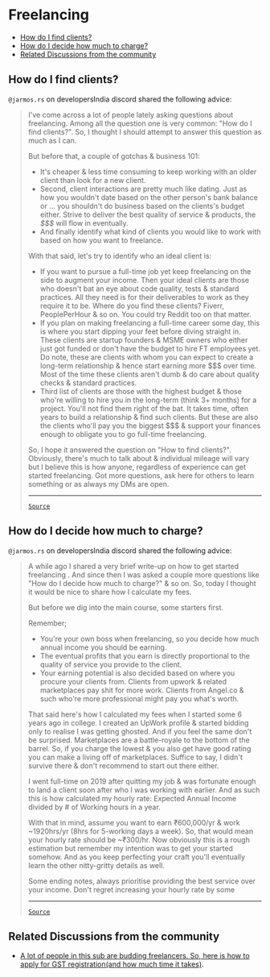 <!-- omit from toc -->
# Freelancing

- [How do I find clients?](#how-do-i-find-clients)
- [How do I decide how much to charge?](#how-do-i-decide-how-much-to-charge)
- [Related Discussions from the community](#related-discussions-from-the-community)

## How do I find clients?

`@jarmos.rs` on developersIndia discord shared the following advice:

<blockquote>

I've come across a lot of people lately asking questions about freelancing. Among all the question one is very common: "How do I find clients?". So, I thought I should attempt to answer this question as much as I can.

But before that, a couple of gotchas & business 101:

- It's cheaper & less time consuming to keep working with an older client than look for a new client.
- Second, client interactions are pretty much like dating. Just as how you wouldn't date based on the other person's bank balance or ...  you shouldn't do business based on the clients's budget either. Strive to deliver the best quality of service & products, the _$$$_ will flow in eventually.
- And finally identify what kind of clients you would like to work with based on how you want to freelance.

With that said, let's try to identify who an ideal client is:

- If you want to pursue a full-time job yet keep freelancing on the side to augment your income. Then your ideal clients are those who doesn't bat an eye about code quality, tests & standard practices. All they need is for their deliverables to work as they require it to be. Where do you find these clients? Fiverr, PeoplePerHour & so on. You could try Reddit too on that matter.
- If you plan on making freelancing a full-time career some day, this is where you start dipping your feet before diving straight in. These clients are startup founders & MSME owners who either just got funded or don't have the budget to hire FT employees yet. Do note, these are clients with whom you can expect to create a long-term relationship & hence start earning more $$$ over time. Most of the time these clients aren't dumb & do care about quality checks & standard practices.
- Third list of clients are those with the highest budget & those who're willing to hire you in the long-term (think 3+ months) for a project. You'll not find them right of the bat. It takes time, often years to build a relationship & find such clients. But these are also the clients who'll pay you the biggest $$$ & support your finances enough to obligate you to go full-time freelancing.

So, I hope it answered the question on "How to find clients?". Obviously, there's much to talk about & individual mileage will vary but I believe this is how anyone, regardless of experience can get started freelancing. Got more questions, ask here for others to learn something or as always my DMs are open.

---
[`Source`](https://discord.com/channels/669880381649977354/670198758343966740/855819850815111179)

</blockquote>

## How do I decide how much to charge?

`@jarmos.rs` on developersIndia discord shared the following advice:

<blockquote>

A while ago I shared a very brief write-up on how to get started freelancing . And since then I was asked a couple more questions like "How do I decide how much to charge?" & so on. So, today I thought it would be nice to share how I calculate my fees.

But before we dig into the main course, some starters first.

Remember;

- You're your own boss when freelancing, so you decide how much annual income you should be earning.
- The eventual profits that you earn is directly proportional to the quality of service you provide to the client.
- Your earning potential is also decided based on where you procure your clients from. Clients from upwork & related marketplaces pay shit for more work. Clients from Angel.co & such who're more professional might pay you what's worth.

That said here's how I calculated my fees when I started some 6 years ago in college. I created an UpWork profile & started bidding only to realise I was getting ghosted. And if you feel the same don't be surprised. Marketplaces are a battle-royale to the bottom of the barrel. So, if you charge the lowest & you also get have good rating you can make a living off of marketplaces. Suffice to say, I didn't survive there & don't recommend to start out there either.

I went full-time on 2019 after quitting my job & was fortunate enough to land a client soon after who I was working with earlier. And as such this is how calculated my hourly rate: Expected Annual Income divided by # of Working hours in a year.

With that in mind, assume you want to earn ₹600,000/yr & work ~1920hrs/yr (8hrs for 5-working days a week). So, that would mean your hourly rate should be ~₹300/hr. Now obviously this is a rough estimation but remember my intention was to get your started somehow. And as you keep perfecting your craft you'll eventually learn the other nitty-gritty details as well.

Some ending notes, always prioritise providing the best service over your income. Don't regret increasing your hourly rate by some

---
[`Source`](https://discord.com/channels/669880381649977354/670198758343966740/861203010382200862)

</blockquote>

## Related Discussions from the community

- [A lot of people in this sub are budding freelancers. So, here is how to apply for GST registration(and how much time it takes)](https://www.reddit.com/r/developersIndia/comments/15xcvg2/a_lot_of_people_in_this_sub_are_budding/).

